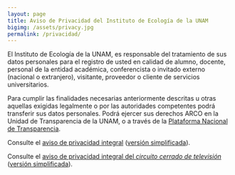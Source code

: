 ```yaml
---
layout: page
title: Aviso de Privacidad del Instituto de Ecología de la UNAM
bigimg: /assets/privacy.jpg
permalink: /privacidad/
---
```



El Instituto de Ecología de la UNAM, es responsable del tratamiento de
sus datos personales para el registro de usted en calidad de alumno,
docente, personal de la entidad académica, conferencista o invitado
externo (nacional o extranjero), visitante, proveedor o cliente de
servicios universitarios.

Para cumplir las finalidades necesarias anteriormente descritas u
otras aquellas exigidas legalmente o por las autoridades competentes
podrá transferir sus datos personales. Podrá ejercer sus derechos ARCO
en la Unidad de Transparencia de la UNAM, o a través de la [Plataforma Nacional de Transparencia](http://www.plataformadetransparencia.org.mx/).


Consulte el [aviso de privacidad integral](1.AP_Integral.pdf) ([versión simplificada](2.AP_Simplificado.pdf)).

Consulte el [aviso de privacidad integral del *circuito cerrado de televisión*](3.AP_CCTV.pdf) ([versión simplificada](4.AP_CCTV_simplificado.pdf)).
